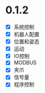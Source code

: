# 0.1.2

- [x] 系统控制  
- [x] 机器人配置  
- [x] 位置和姿态  
- [x] 运动  
- [x] IO控制  
- [x] MODBUS  
- [x] 夹爪  
- [x] 信号量  
- [x] 程序控制  
